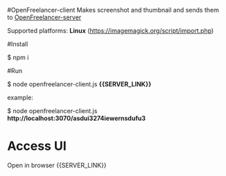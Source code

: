 #OpenFreelancer-client
Makes screenshot and thumbnail and sends them to [OpenFreelancer-server](https://github.com/ivanm376/OpenFreelancer-server)

Supported platforms: **Linux** (https://imagemagick.org/script/import.php)

#Install

$ npm i

#Run

$ node openfreelancer-client.js **{{SERVER_LINK}}**


example:

$  node openfreelancer-client.js **http://localhost:3070/asdui3274iewernsdufu3**


# Access UI

Open in browser {{SERVER_LINK}}

